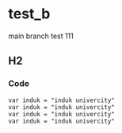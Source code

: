# test_b

main branch test 111

## H2

### Code
```
var induk = "induk univercity"
var induk = "induk univercity"
var induk = "induk univercity"
var induk = "induk univercity"
```
